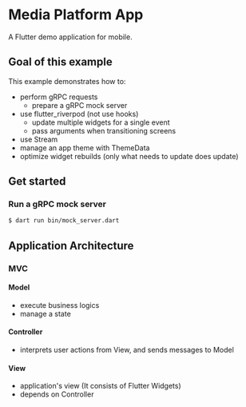 # Media Platform App

A Flutter demo application for mobile.

## Goal of this example

This example demonstrates how to:

- perform gRPC requests
  - prepare a gRPC mock server
- use flutter_riverpod (not use hooks)
  - update multiple widgets for a single event
  - pass arguments when transitioning screens
- use Stream
- manage an app theme with ThemeData
- optimize widget rebuilds (only what needs to update does update)

## Get started

### Run a gRPC mock server

```bash
$ dart run bin/mock_server.dart
```

## Application Architecture

### MVC

#### Model

- execute business logics
- manage a state

#### Controller

- interprets user actions from View, and sends messages to Model

#### View

- application's view (It consists of Flutter Widgets)
- depends on Controller
